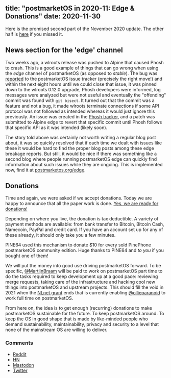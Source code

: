 title: "postmarketOS in 2020-11: Edge & Donations"
date: 2020-11-30
---
Here is the promised second part of the November 2020 update. The other half is
[here](/blog/2020/11/06/postmarketOS-in-2020-11-part-1/) if you missed it.

## News section for the 'edge' channel

Two weeks ago, a wlroots release was pushed to Alpine that caused Phosh to
crash. This is a good example of things that can go wrong when using the *edge*
channel of postmarketOS (as opposed to *stable*). The bug was
[reported](https://gitlab.com/postmarketOS/pmaports/-/issues/862) to the
postmarketOS issue tracker (precisely the right move!) and within the next
eight hours until we could close that issue, it was pinned down to the wlroots
0.12.0 upgrade, Phosh developers were informed, log messages were analyzed but
were not useful and eventually the "offending" commit was found with
`git bisect`. It turned out that the commit was a feature and not a bug, it
made wlroots terminate connections if some API protocol was not followed as
intended whereas it would just ignore this previously. An issue was created in
the [Phosh tracker](https://source.puri.sm/Librem5/phosh/-/issues/422), and a
patch was submitted to Alpine edge to revert that specific commit until Phosh
follows that specific API as it was intended (likely soon).

The story told above was certainly not worth writing a regular blog post about,
it was so quickly resolved that if each time we dealt with issues like these it
would be hard to find the proper blog posts among these edge breakage reports.
But still, it would be nice if there was something like a second blog where
people running postmarketOS edge can quickly find information about such issues
while they are ongoing. This is implemented now, find it at
[postmarketos.org/edge](/edge).

## Donations

Time and again, we were asked if we accept donations. Today we are happy to
announce that all the paper work is done.
[Yes, we are ready for donations!](/donate.html)

Depending on where you live, the donation is tax deductible.
A variety of payment methods are available: from bank transfer to Bitcoin,
Bitcoin Cash, Namecoin, PayPal and credit card.
If you have an account set up
for any of these already, it should only take you a few minutes.

PINE64 used this mechanism to donate $10 for every sold PinePhone
postmarketOS community edition. Huge thanks to PINE64 and *to you* if you
bought one of them!

We will put the money into good use driving postmarketOS forward. To be
specific, [@MartijnBraam](https://gitlab.com/MartijnBraam) will be paid to work
on postmarketOS part time to do the tasks required to keep development up at a
good pace: reviewing merge requests, taking care of the infrastructure and
hacking cool new things into postmarketOS and upstream projects. This should
fill the void in 2021 when the
[NLnet grant](/blog/2020/05/31/three-years/#funding-from-nlnet) ends that is
currently enabling [@ollieparanoid](https://gitlab.com/ollieparanoid) to work
full time on postmarketOS.

From here on, the idea is to get enough (recurring) donations to make
postmarketOS sustainable for the future. To keep postmarketOS around. To keep
the OS in good shape that is made by like-minded people who demand
sustainability, maintainability, privacy and security to a level that none of
the mainstream OS are willing to deliver.

### Comments
* [Reddit](https://www.reddit.com/r/postmarketOS/duplicates/k47a39/postmarketos_in_202011_edge_donations/)
* [HN](https://news.ycombinator.com/item?id=25259987)
* [Mastodon](https://fosstodon.org/@postmarketOS/105301781092863078)
* [Twitter](https://twitter.com/postmarketOS/status/1333545783203913728)
